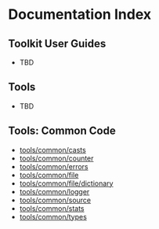 Documentation Index
===================

## Toolkit User Guides
* TBD

## Tools 
* TBD

## Tools: Common Code
* [tools/common/casts](../tools/common/casts/README.md)
* [tools/common/counter](../tools/common/counter/README.md)
* [tools/common/errors](../tools/common/errors/README.md)
* [tools/common/file](../tools/common/file/README.md)
* [tools/common/file/dictionary](../tools/common/file/dictionary/README.md)
* [tools/common/logger](../tools/common/logger/README.md)
* [tools/common/source](../tools/common/source/README.md)
* [tools/common/stats](../tools/common/stats/README.md)
* [tools/common/types](../tools/common/types/README.md)
